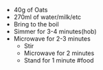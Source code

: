 
* 40g of Oats
* 270ml of water/milk/etc
* Bring to the boil
* Simmer for 3-4 minutes(hob)
* Microwave for 2-3 minutes
	* Stir
	* Microwave for 2 minutes
	* Stand for 1 minute
#food 
